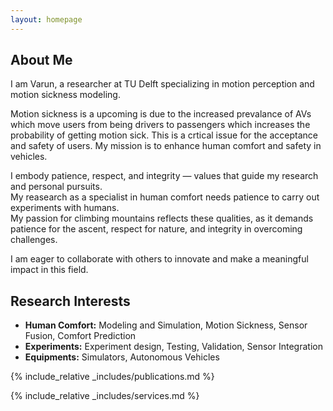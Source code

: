 ```yaml
---
layout: homepage
---
```


## About Me

I am Varun, a researcher at TU Delft specializing in motion perception and motion sickness modeling.

Motion sickness is a upcoming is due to the increased prevalance of AVs which move users from being drivers to passengers which increases the probability of getting motion sick. This is a crtical issue for the acceptance and safety of users.
My mission is to enhance human comfort and safety in vehicles.

I embody patience, respect, and integrity — values that guide my research and personal pursuits.<br />
My reasearch as a specialist in human comfort needs patience to carry out experiments with humans.<br />
My passion for climbing mountains reflects these qualities, as it demands patience for the ascent, respect for nature, and integrity in overcoming challenges.

I am eager to collaborate with others to innovate and make a meaningful impact in this field.

## Research Interests

- **Human Comfort:** Modeling and Simulation, Motion Sickness, Sensor Fusion, Comfort Prediction
- **Experiments:** Experiment design, Testing, Validation, Sensor Integration
- **Equipments:** Simulators, Autonomous Vehicles

<!-- ## News

- **[Feb. 2020]** Our paper about incremental learning is accepted to CVPR 2020.
- **[Feb. 2020]** We will host the ACM Multimedia Asia 2020 conference in Singapore!
- **[Sept. 2019]** Our paper about few-shot learning is accepted to NeurIPS 2019.
- **[Mar. 2019]** Our paper about few-shot learning is accepted to CVPR 2019. -->

{% include_relative _includes/publications.md %}

{% include_relative _includes/services.md %}
